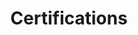 ---
# An instance of the Accomplishments widget.
# Documentation: https://sourcethemes.com/academic/docs/page-builder/
widget: accomplishments

# This file represents a page section.
headless: true

# Order that this section appears on the page.
weight: 50

# Note: `&shy;` is used to add a 'soft' hyphen in a long heading.
title: 'Certifications'
subtitle:

# Date format
#   Refer to https://wowchemy.com/docs/customization/#date-format
date_format: Jan 2006

# Accomplishments.
#   Add/remove as many `item` blocks below as you like.
#   `title`, `organization`, and `date_start` are the required parameters.
#   Leave other parameters empty if not required.
#   Begin multi-line descriptions with YAML's `|2-` multi-line prefix.
item:

### Google Cloud Platform Training
- certificate_url: https://drive.google.com/file/d/0B4ueoi_3vEq7eWlPWDVCek5aSXgwNFZ5ZDRsSExGOEI4Smg4/view
  date_end: "2016-12-26"
  date_start: "2016-12-26"
  description: ""
  organization: Google
  organization_url: https://www.linkedin.com/company/google/
  title: Google Cloud Platform Qualified Solution Developer
  url: ""

- certificate_url: https://drive.google.com/file/d/0B4ueoi_3vEq7NUQ4REZOYXlfcERTNVBDMmRQb3Q3QUNvaTdn/view
  date_end: ""
  date_start: "2016-02-14"
  description: ""
  organization: Google
  organization_url: https://www.linkedin.com/company/google/
  title: "Google Qualified Developer: Google Cloud Storage"
  url: ""

- certificate_url: https://drive.google.com/file/d/0B4ueoi_3vEq7VWVNM0FfTm1seHJrTzBKZzJGOTJPblJfOGhz/view
  date_end: ""
  date_start: "2015-04-24"
  description: ""
  organization: Google
  organization_url: https://www.linkedin.com/company/google/
  title: "Google Qualified Developer: Google App Engine"
  url: ""

### Linux Foundation
- certificate_url: https://www.youracclaim.com/badges/aff34c3c-ca64-48a9-bc07-18d4cbd221d4/public_url
  date_end: "2023-11-22"
  date_start: "2020-11-21"
  description: "Earners of this designation demonstrated the skills and expertise to competently use Node.js to create applications of any kind, with a focus on knowledge of Node.js core APIs."
  organization: The Linux Foundation
  organization_url: https://www.youracclaim.com/org/the-linux-foundation
  title: "JSNAD: OpenJS Node.js Application Developer"
  url: https://training.linuxfoundation.org/certification/jsnad/#domains

- certificate_url: https://www.youracclaim.com/badges/df985808-e2bc-4201-a070-6df6a8247bf5/public_url
  date_end: "2022-10-26"
  date_start: "2019-10-26"
  description: "Earners of this designation demonstrated the skills, knowledge and competencies to perform the responsibilities of a Kubernetes Application Developer. Earners are able to define application resources and use core primitives to build, monitor, and troubleshoot scalable applications and tools in Kubernetes. The skills and knowledge demonstrated by earners include Core Concepts, Configuration, Multi-Container Pods, Observability, Pod Design, Services & Networking, State Persistence."
  organization: The Linux Foundation
  organization_url: https://www.youracclaim.com/org/the-linux-foundation
  title: "CKAD: Certified Kubernetes Application Developer"
  url: https://training.linuxfoundation.org/certification/certified-kubernetes-application-developer-ckad/#domains

### Oracle
- certificate_url: https://www.youracclaim.com/badges/f5c45b28-0cf9-4aca-93b2-a8711c07f4a6/public_url
  date_end: "2021-11-15"
  date_start: "2020-05-15"
  description: "Certification exam is intended for developers who have 12 months or more experience of developing & maintaining OCI applications. They should have a solid understanding of cloud native fundamentals & in-depth knowledge of at least one programming language. They should demonstrate knowledge of developing, securing, testing and operating applications in OCI & ability to use the OCI service APIs, CLI, & SDKs to write applications. Hands on knowledge of OCI architect, use cases, are best practices."
  organization: Oracle
  organization_url: https://www.youracclaim.com/org/oracle
  title: "Oracle Cloud Infrastructure Developer 2020 Certified Associate"
  url: https://education.oracle.com/oracle-cloud-infrastructure-developer-2020-associate/pexam_1Z0-1084-20

- certificate_url: https://www.youracclaim.com/badges/7a17910b-8fed-483c-a2e4-8e747beb7272/public_url
  date_end: "2021-10-24"
  date_start: "2020-04-24"
  description: "The OCI Foundations certification is intended for individuals looking to demonstrate knowledge of public cloud services provided by OCI.Certification is for candidates with non-technical backgrounds such as those involved in selling or procuring cloud solutions & with technical background who want to validate their foundational level knowledge around core OCI services.This exam does not require any hands-on technical experience & is not a prerequisite for taking any other OCI certifications."
  organization: Oracle
  organization_url: https://www.youracclaim.com/org/oracle
  title: "Oracle Cloud Infrastructure Foundations 2020 Certified Associate"
  url: https://education.oracle.com/oracle-cloud-infrastructure-foundations-2020-associate/pexam_1Z0-1085-20

---